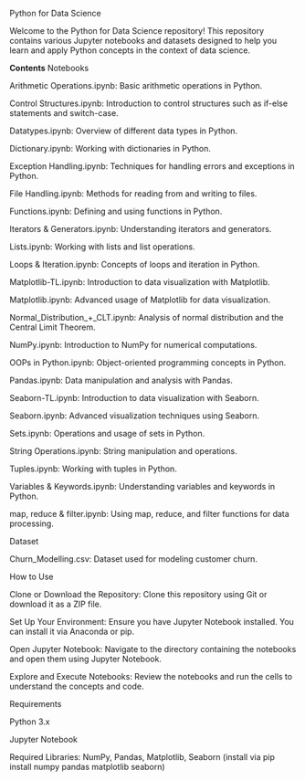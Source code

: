 Python for Data Science

Welcome to the Python for Data Science repository!
This repository contains various Jupyter notebooks and datasets designed to help you learn and apply Python concepts in the context of data science.

**Contents**
Notebooks

Arithmetic Operations.ipynb: Basic arithmetic operations in Python.

Control Structures.ipynb: Introduction to control structures such as if-else statements and switch-case.

Datatypes.ipynb: Overview of different data types in Python.

Dictionary.ipynb: Working with dictionaries in Python.

Exception Handling.ipynb: Techniques for handling errors and exceptions in Python.

File Handling.ipynb: Methods for reading from and writing to files.

Functions.ipynb: Defining and using functions in Python.

Iterators & Generators.ipynb: Understanding iterators and generators.

Lists.ipynb: Working with lists and list operations.

Loops & Iteration.ipynb: Concepts of loops and iteration in Python.

Matplotlib-TL.ipynb: Introduction to data visualization with Matplotlib.

Matplotlib.ipynb: Advanced usage of Matplotlib for data visualization.

Normal_Distribution_+_CLT.ipynb: Analysis of normal distribution and the Central Limit Theorem.

NumPy.ipynb: Introduction to NumPy for numerical computations.

OOPs in Python.ipynb: Object-oriented programming concepts in Python.

Pandas.ipynb: Data manipulation and analysis with Pandas.

Seaborn-TL.ipynb: Introduction to data visualization with Seaborn.

Seaborn.ipynb: Advanced visualization techniques using Seaborn.

Sets.ipynb: Operations and usage of sets in Python.

String Operations.ipynb: String manipulation and operations.

Tuples.ipynb: Working with tuples in Python.

Variables & Keywords.ipynb: Understanding variables and keywords in Python.

map, reduce & filter.ipynb: Using map, reduce, and filter functions for data processing.

Dataset

Churn_Modelling.csv: Dataset used for modeling customer churn.

How to Use

Clone or Download the Repository: Clone this repository using Git or download it as a ZIP file.

Set Up Your Environment: Ensure you have Jupyter Notebook installed. You can install it via Anaconda or pip.

Open Jupyter Notebook: Navigate to the directory containing the notebooks and open them using Jupyter Notebook.

Explore and Execute Notebooks: Review the notebooks and run the cells to understand the concepts and code.

Requirements

Python 3.x

Jupyter Notebook

Required Libraries: NumPy, Pandas, Matplotlib, Seaborn (install via pip install numpy pandas matplotlib seaborn)
